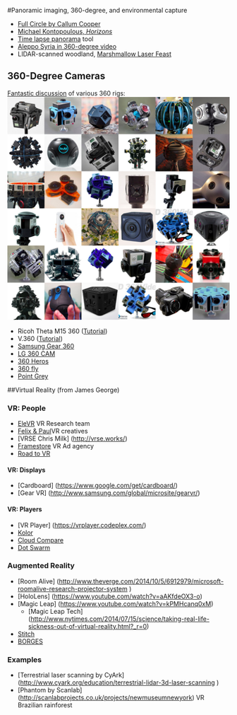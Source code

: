 #Panoramic imaging, 360-degree, and environmental capture

* [Full Circle by Callum Cooper](https://vimeo.com/37077712)
* [Michael Kontopoulous, *Horizons*](https://vimeo.com/1609048)
* [Time lapse panorama](
http://www.amazon.com/Movo-MTP-10-Motorized-Panaromic-Rechargeable/dp/B00RNALPRC/) tool
* [Aleppo Syria in 360-degree video](http://www.ryot.org/syria-virtual-reality-war-zone-welcome-to-aleppo-ryot/940261)
* LIDAR-scanned woodland, [Marshmallow Laser Feast](http://thecreatorsproject.vice.com/en_au/blog/virtual-reality-lets-you-become-a-mystical-forest-creature?utm_source=tcptwitteranz)


## 360-Degree Cameras	

[Fantastic discussion](https://thefulldomeblog.com/2015/11/17/collection-of-360-video-rigs/) of various 360 rigs:
[![360-video-rig-collection.jpg](images/360-video-rig-collection.jpg)](https://thefulldomeblog.com/2015/11/17/collection-of-360-video-rigs/)

* Ricoh Theta M15 360 ([Tutorial](../students/irene/tutorial-ricoh/tutorial-ricoh.md))
* V.360 ([Tutorial](../students/irene/tutorial-v360/tutorial-v360.md))
* [Samsung Gear 360](http://www.samsung.com/global/galaxy/gear-360/)
* [LG 360 CAM](http://www.lg.com/us/lg-friends/lg-LGR105.AVRZTS-360-cam)
* [360 Heros](http://www.360heros.com/2014/01/worlds-first-fully-spherical-3d-360-video-and-photo-gear/)
* [360 fly](http://www.360fly.com/	)
* [Point Grey](http://ww2.ptgrey.com/spherical-vision)


##Virtual Reality
(from James George)
### VR: People 			
* [EleVR](http://elevr.com/)	VR Research team	
* [Felix & Paul](http://www.felixandpaul.com/wp/?portfolio=strangers)VR creatives	
* [VRSE	Chris Milk]	(http://vrse.works/)
* [Framestore](http://www.framestore.com/work/vr-studio)	VR Ad agency	
* [Road to VR](http://www.roadtovr.com/hello-director-chris-milk-revolutionary-virtual-reality-concert-experience-featuring-beck/)

#### VR: Displays	
* [Cardboard]		(https://www.google.com/get/cardboard/)
* [Gear VR]		(http://www.samsung.com/global/microsite/gearvr/)		
				
				
#### VR: Players
* [VR Player]		(https://vrplayer.codeplex.com/)
* [Kolor		](http://www.kolor.com/		)
* [Cloud Compare](		http://www.danielgm.net/cc/)
* [Dot Swarm		](http://dotswarm.nz/	)
				
### Augmented Reality
* [Room Alive]		(http://www.theverge.com/2014/10/5/6912979/microsoft-roomalive-research-projector-system	)
* [HoloLens] (https://www.youtube.com/watch?v=aAKfdeOX3-o)
* [Magic Leap]	(https://www.youtube.com/watch?v=kPMHcanq0xM)
	* [Magic Leap Tech] (http://www.nytimes.com/2014/07/15/science/taking-real-life-sickness-out-of-virtual-reality.html?_r=0)
* [Stitch](http://www.video-stitch.com/)
* [BORGES](http://www.sccs.swarthmore.edu/users/08/bblonder/phys120/docs/borges.pdf)

### Examples

* [Terrestrial laser scanning by CyArk]	(http://www.cyark.org/education/terrestrial-lidar-3d-laser-scanning	)
* [Phantom by Scanlab] (http://scanlabprojects.co.uk/projects/newmuseumnewyork) VR Brazilian rainforest

